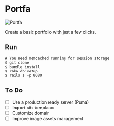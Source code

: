 # Portfa

![Portfa](http://f.cl.ly/items/2X1A1u0J263G150u0c1R/Portfa.png)

Create a basic portfolio with just a few clicks.

## Run
```shell
# You need memcached running for session storage
$ git clone
$ bundle install
$ rake db:setup
$ rails s -p 8080
```

## To Do

- [ ] Use a production ready server (Puma)
- [ ] Import site templates
- [ ] Customize domain
- [ ] Improve image assets management
